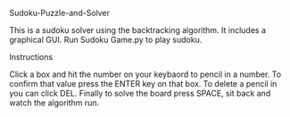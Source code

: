 Sudoku-Puzzle-and-Solver

This is a sudoku solver using the backtracking algorithm. It includes a graphical GUI.
Run Sudoku Game.py to play sudoku.


Instructions

Click a box and hit the number on your keybaord to pencil in a number. To confirm that value press the ENTER key on that box. To delete a pencil in you can click DEL.
Finally to solve the board press SPACE, sit back and watch the algorithm run.
